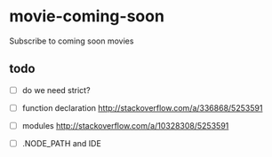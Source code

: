 # movie-coming-soon
Subscribe to coming soon movies


## todo
- [ ] do we need strict?
- [ ] function declaration http://stackoverflow.com/a/336868/5253591
- [ ] modules http://stackoverflow.com/a/10328308/5253591
- [ ] .NODE_PATH and IDE 


